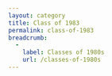 ```yaml
---
layout: category
title: Class of 1983
permalink: class-of-1983
breadcrumb:
  -
    label: Classes of 1980s
    url: /classes-of-1980s
---
```

